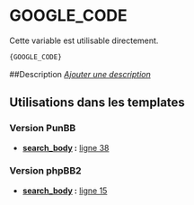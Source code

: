# GOOGLE_CODE


Cette variable est utilisable directement.

```html
{GOOGLE_CODE}
```

##Description
[*Ajouter une description*](https://fa-tvars.appspot.com/var/GOOGLE_CODE)

## Utilisations dans les templates

### Version PunBB

* __[search_body](../tpl/var/punbb/search_body.md#readme) :__ [ligne 38](../tpl/src/punbb/search_body.tpl#L38)

### Version phpBB2

* __[search_body](../tpl/var/subsilver/search_body.md#readme) :__ [ligne 15](../tpl/src/subsilver/search_body.tpl#L15)